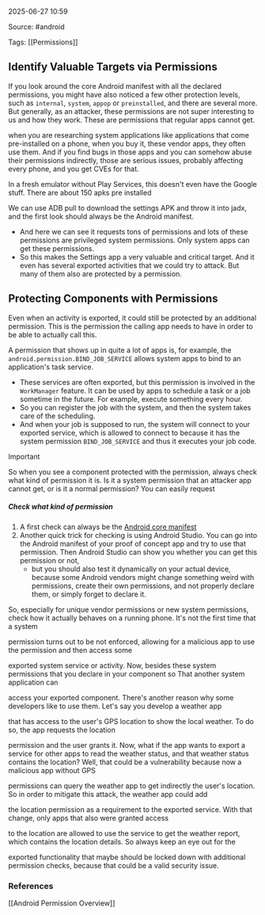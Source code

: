 
2025-06-27 10:59

Source: #android 

Tags: [[Permissions]]

## Identify Valuable Targets via Permissions

If you look around the core Android manifest with all the declared permissions, you might have also noticed a few other protection levels, such as `internal`, `system`, `appop` or `preinstalled`, and there are several more. But generally, as an attacker, these permissions are not super interesting to us and how they work. These are permissions that regular apps cannot get. 

when you are researching system applications like applications that come pre-installed on a phone, when you buy it, these vendor apps, they often use them. And if you find bugs in those apps and you can somehow abuse their permissions indirectly, those are serious issues, probably affecting every phone, and you get CVEs for that.

In a fresh emulator without Play Services, this doesn't even have the Google stuff. There are about 150 apks pre installed 

We can use ADB pull to download the settings APK and throw it into jadx, and the first look should always be the Android manifest. 
- And here we can see it requests tons of permissions and lots of these permissions are privileged system permissions. Only system apps can get these permissions. 
- So this makes the Settings app a very valuable and critical target. And it even has several exported activities that we could try to attack. But many of them also are protected by a permission. 

## Protecting Components with Permissions

Even when an activity is exported, it could still be protected by an additional permission. This is the permission the calling app needs to have in order to be able to actually call this. 

A permission that shows up in quite a lot of apps is, for example, the `android.permission.BIND_JOB_SERVICE` 
allows system apps to bind to an application's task service. 
- These services are often exported, but this permission is involved in the `WorkManager` feature. It can be used by apps to schedule a task or a job sometime in the future. For example, execute something every hour. 
- So you can register the job with the system, and then the system takes care of the scheduling.
- And when your job is supposed to run, the system will connect to your exported service, which is allowed to connect to because it has the system permission `BIND_JOB_SERVICE` and thus it executes your job code.

> [!important]
> So when you see a component protected with the permission, always check what kind of permission it is. Is it a system permission that an attacker app cannot get, or is it a normal permission? You can easily request 

##### Check what kind of permission 

1. A first check can always be the [Android core manifest](https://android.googlesource.com/platform/frameworks/base.git/+/refs/heads/main/core/res/AndroidManifest.xml)
2. Another quick trick for checking is using Android Studio. You can go into the Android manifest of your proof of concept app and try to use that permission. Then Android Studio can show you whether you can get this permission or not,
	- but you should also test it dynamically on your actual device, because some Android vendors might change something weird with permissions, create their own permissions, and not properly declare them, or simply forget to declare it.

So, especially for unique vendor permissions or new system permissions, check how it actually behaves on a running phone. It's not the first time that a system

permission turns out to be not enforced, allowing for a malicious app to use the permission and then access some

exported system service or activity. Now, besides these system permissions that you declare in your component so That another system application can

access your exported component. There's another reason why some developers like to use them. Let's say you develop a weather app

that has access to the user's GPS location to show the local weather. To do so, the app requests the location

permission and the user grants it. Now, what if the app wants to export a service for other apps to read the weather status, and that weather status contains the location? Well, that could be a vulnerability because now a malicious app without GPS

permissions can query the weather app to get indirectly the user's location. So in order to mitigate this attack, the weather app could add

the location permission as a requirement to the exported service. With that change, only apps that also were granted access

to the location are allowed to use the service to get the weather report, which contains the location details. So always keep an eye out for the

exported functionality that maybe should be locked down with additional permission checks, because that could be a valid security issue.
### References
[[Android Permission Overview]]